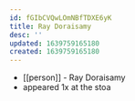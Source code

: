 ```yaml
---
id: fGIbCVQwLOmNBfTDXE6yK
title: Ray Doraisamy
desc: ''
updated: 1639759165180
created: 1639759165180
---
```



- [[person]] - Ray Doraisamy
- appeared 1x at the stoa
